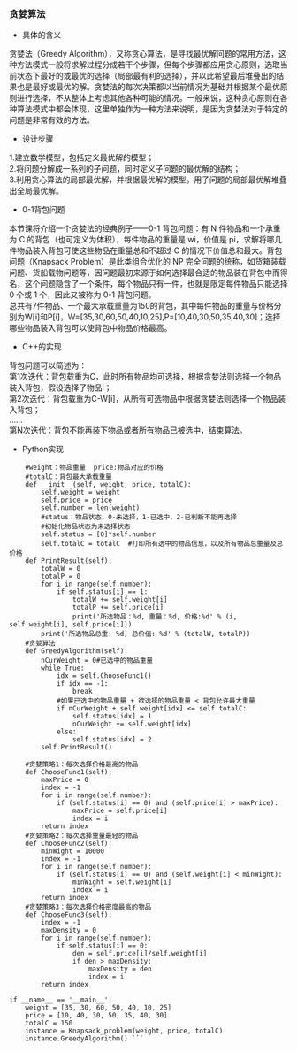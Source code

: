 ### 贪婪算法
- 具体的含义   

贪婪法（Greedy Algorithm），又称贪心算法，是寻找最优解问题的常用方法，这种方法模式一般将求解过程分成若干个步骤，但每个步骤都应用贪心原则，选取当前状态下最好的或最优的选择（局部最有利的选择），并以此希望最后堆叠出的结果也是最好或最优的解。贪婪法的每次决策都以当前情况为基础并根据某个最优原则进行选择，不从整体上考虑其他各种可能的情况。一般来说，这种贪心原则在各种算法模式中都会体现，这里单独作为一种方法来说明，是因为贪婪法对于特定的问题是非常有效的方法。
- 设计步骤  

1.建立数学模型，包括定义最优解的模型；  
2.将问题分解成一系列的子问题，同时定义子问题的最优解的结构；  
3.利用贪心算法的局部最优解，并根据最优解的模型。用子问题的局部最优解堆叠出全局最优解。
- 0-1背包问题   

本节课将介绍一个贪婪法的经典例子——0-1 背包问题：有 N 件物品和一个承重为 C 的背包（也可定义为体积），每件物品的重量是 wi，价值是 pi，求解将哪几件物品装入背包可使这些物品在重量总和不超过 C 的情况下价值总和最大。背包问题（Knapsack Problem）是此类组合优化的 NP 完全问题的统称，如货箱装载问题、货船载物问题等，因问题最初来源于如何选择最合适的物品装在背包中而得名，这个问题隐含了一个条件，每个物品只有一件，也就是限定每件物品只能选择 0 个或 1 个，因此又被称为 0-1 背包问题。  
总共有7件物品、一个最大承载重量为150的背包，其中每件物品的重量与价格分别为W[i]和P[i]，W=[35,30,60,50,40,10,25],P=[10,40,30,50,35,40,30]；选择哪些物品装入背包可以使背包中物品价格最高。
- C++的实现  

背包问题可以简述为：  
第1次迭代：背包载重为C，此时所有物品均可选择，根据贪婪法则选择一个物品装入背包，假设选择了物品i；  
第2次迭代：背包载重为C-W[i]，从所有可选物品中根据贪婪法则选择一个物品装入背包；  
……  
第N次迭代：背包不能再装下物品或者所有物品已被选中，结束算法。
- Python实现

```class Knapsack_problem():
    #weight：物品重量  price:物品对应的价格
    #totalC：背包最大承载重量
    def __init__(self, weight, price, totalC):
        self.weight = weight
        self.price = price
        self.number = len(weight)
        #status：物品状态，0-未选择，1-已选中，2-已判断不能再选择
        #初始化物品状态为未选择状态
        self.status = [0]*self.number
        self.totalC = totalC  #打印所有选中的物品信息，以及所有物品总重量及总价格
    def PrintResult(self):
        totalW = 0
        totalP = 0
        for i in range(self.number):
            if self.status[i] == 1:
                totalW += self.weight[i]
                totalP += self.price[i]
                print('所选物品：%d, 重量：%d, 价格:%d' % (i, self.weight[i], self.price[i]))
        print('所选物品总重: %d, 总价值: %d' % (totalW, totalP))
    #贪婪算法
    def GreedyAlgorithm(self):
        nCurWeight = 0#已选中的物品重量
        while True:
            idx = self.ChooseFunc1()
            if idx == -1:
                break
            #如果已选中的物品重量 + 欲选择的物品重量 < 背包允许最大重量
            if nCurWeight + self.weight[idx] <= self.totalC:
                self.status[idx] = 1
                nCurWeight += self.weight[idx]
            else:
                self.status[idx] = 2
        self.PrintResult()

    #贪婪策略1：每次选择价格最高的物品
    def ChooseFunc1(self):
        maxPrice = 0
        index = -1
        for i in range(self.number):
            if (self.status[i] == 0) and (self.price[i] > maxPrice):
                maxPrice = self.price[i]
                index = i
        return index
    #贪婪策略2：每次选择重量最轻的物品
    def ChooseFunc2(self):
        minWight = 10000
        index = -1
        for i in range(self.number):
            if (self.status[i] == 0) and (self.weight[i] < minWight):
                minWight = self.weight[i]
                index = i
        return index
    #贪婪策略3：每次选择价格密度最高的物品
    def ChooseFunc3(self):
        index = -1
        maxDensity = 0
        for i in range(self.number):
            if self.status[i] == 0:
                den = self.price[i]/self.weight[i]
                if den > maxDensity:
                    maxDensity = den
                    index = i
        return index  

if __name__ == '__main__':
    weight = [35, 30, 60, 50, 40, 10, 25]
    price = [10, 40, 30, 50, 35, 40, 30]
    totalC = 150
    instance = Knapsack_problem(weight, price, totalC)
    instance.GreedyAlgorithm() ```
